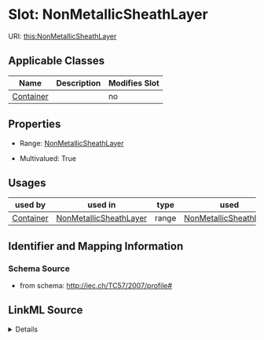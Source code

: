 # Slot: NonMetallicSheathLayer

URI: [this:NonMetallicSheathLayer](http://iec.ch/TC57/2007/profile#NonMetallicSheathLayer)



<!-- no inheritance hierarchy -->




## Applicable Classes

| Name | Description | Modifies Slot |
| --- | --- | --- |
[Container](Container.md) |  |  no  |







## Properties

* Range: [NonMetallicSheathLayer](NonMetallicSheathLayer.md)

* Multivalued: True

## Usages

| used by | used in | type | used |
| ---  | --- | --- | --- |
| [Container](Container.md) | [NonMetallicSheathLayer](NonMetallicSheathLayer.md) | range | [NonMetallicSheathLayer](NonMetallicSheathLayer.md) |






## Identifier and Mapping Information







### Schema Source


* from schema: http://iec.ch/TC57/2007/profile#




## LinkML Source

<details>
```yaml
name: NonMetallicSheathLayer
from_schema: http://iec.ch/TC57/2007/profile#
alias: NonMetallicSheathLayer
owner: Container
domain_of:
- Container
range: NonMetallicSheathLayer
multivalued: true
inlined: true
inlined_as_list: true

```
</details>